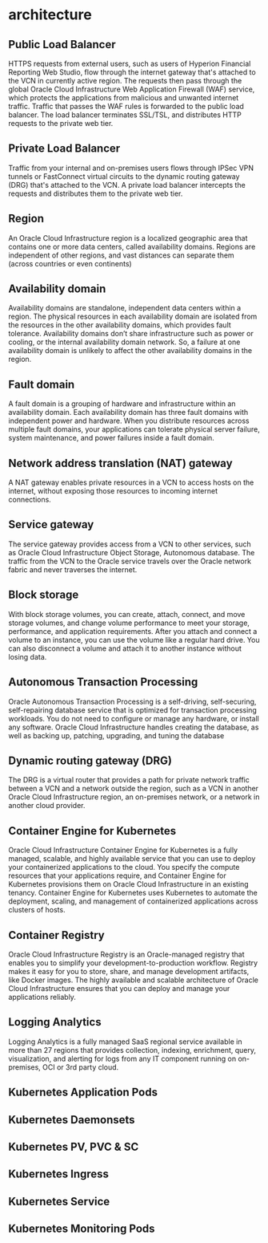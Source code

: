 # architecture
## Public Load Balancer
HTTPS requests from external users, such as users of Hyperion Financial Reporting Web Studio, flow through the internet gateway that's attached to the VCN in currently active region. The requests then pass through the global Oracle Cloud Infrastructure Web Application Firewall (WAF) service, which protects the applications from malicious and unwanted internet traffic. Traffic that passes the WAF rules is forwarded to the public load balancer. The load balancer terminates SSL/TSL, and distributes HTTP requests to the private web tier.
## Private Load Balancer
Traffic from your internal and on-premises users flows through IPSec VPN tunnels or FastConnect virtual circuits to the dynamic routing gateway (DRG) that's attached to the VCN. A private load balancer intercepts the requests and distributes them to the private web tier.
## Region
An Oracle Cloud Infrastructure region is a localized geographic area that contains one or more data centers, called availability domains. Regions are independent of other regions, and vast distances can separate them (across countries or even continents)
## Availability domain
Availability domains are standalone, independent data centers within a region. The physical resources in each availability domain are isolated from the resources in the other availability domains, which provides fault tolerance. Availability domains don’t share infrastructure such as power or cooling, or the internal availability domain network. So, a failure at one availability domain is unlikely to affect the other availability domains in the region.
## Fault domain
A fault domain is a grouping of hardware and infrastructure within an availability domain. Each availability domain has three fault domains with independent power and hardware. When you distribute resources across multiple fault domains, your applications can tolerate physical server failure, system maintenance, and power failures inside a fault domain.
## Network address translation (NAT) gateway
A NAT gateway enables private resources in a VCN to access hosts on the internet, without exposing those resources to incoming internet connections.

## Service gateway
The service gateway provides access from a VCN to other services, such as Oracle Cloud Infrastructure Object Storage, Autonomous database.  The traffic from the VCN to the Oracle service travels over the Oracle network fabric and never traverses the internet.
## Block storage
With block storage volumes, you can create, attach, connect, and move storage volumes, and change volume performance to meet your storage, performance, and application requirements. After you attach and connect a volume to an instance, you can use the volume like a regular hard drive. You can also disconnect a volume and attach it to another instance without losing data.
## Autonomous Transaction Processing
Oracle Autonomous Transaction Processing is a self-driving, self-securing, self-repairing database service that is optimized for transaction processing workloads. You do not need to configure or manage any hardware, or install any software. Oracle Cloud Infrastructure handles creating the database, as well as backing up, patching, upgrading, and tuning the database
## Dynamic routing gateway (DRG)
The DRG is a virtual router that provides a path for private network traffic between a VCN and a network outside the region, such as a VCN in another Oracle Cloud Infrastructure region, an on-premises network, or a network in another cloud provider.
## Container Engine for Kubernetes
Oracle Cloud Infrastructure Container Engine for Kubernetes is a fully managed, scalable, and highly available service that you can use to deploy your containerized applications to the cloud. You specify the compute resources that your applications require, and Container Engine for Kubernetes provisions them on Oracle Cloud Infrastructure in an existing tenancy. Container Engine for Kubernetes uses Kubernetes to automate the deployment, scaling, and management of containerized applications across clusters of hosts.

## Container Registry
Oracle Cloud Infrastructure Registry is an Oracle-managed registry that enables you to simplify your development-to-production workflow. Registry makes it easy for you to store, share, and manage development artifacts, like Docker images. The highly available and scalable architecture of Oracle Cloud Infrastructure ensures that you can deploy and manage your applications reliably.
## Logging Analytics
Logging Analytics is a fully managed SaaS regional service available in more than 27 regions that provides collection, indexing, enrichment, query, visualization, and alerting for logs from any IT component running on on-premises, OCI or 3rd party cloud.
## Kubernetes Application Pods
## Kubernetes Daemonsets
## Kubernetes PV, PVC & SC
## Kubernetes Ingress
## Kubernetes Service
## Kubernetes Monitoring Pods
